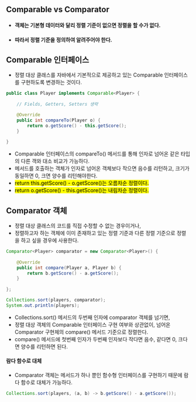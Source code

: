 ## Comparable vs Comparator

- #### 객체는 기본형 데이터와 달리 정렬 기준이 없으면 정렬을 할 수가 없다.
- #### 따라서 정렬 기준을 정의하여 알려주어야 한다.

## Comparable 인터페이스

- 정렬 대상 클래스를 자바에서 기본적으로 제공하고 있는 Comparable 인터페이스를 구현하도록 변경하는 것이다.

```java
public class Player implements Comparable<Player> {
    
    // Fields, Getters, Setters 생략

    @Override
    public int compareTo(Player o) {
        return o.getScore() - this.getScore();
    }
    
}
```

- Comparable 인터페이스의 compareTo() 메서드를 통해 인자로 넘어온 같은 타입의 다른 객와 대소 비교가 가능하다.
- 메서드를 호출하는 객체가 인자로 넘어온 객체보다 작으면 음수를 리턴하고, 크기가 동일하면 0, 크면 양수를 리턴해야한다.
- <mark>return this.getScore() - o.getScore()는 오름차순 정렬이다.</mark>
- <mark>return o.getScore() - this.getScore()는 내림차순 정렬이다.</mark>

## Comparator 객체

- 정렬 대상 클래스의 코드를 직접 수정할 수 없는 경우이거나,
- 정렬하고자 하는 객체에 이미 존재하고 있는 정렬 기준과 다른 정렬 기준으로 정렬을 하고 싶을 경우에 사용한다.

```java
Comparator<Player> comparator = new Comparator<Player>() {
    
    @Override
    public int compare(Player a, Player b) {
        return b.getScore() - a.getScore();
    }
    
};

Collections.sort(players, comparator);
System.out.println(players);
```

- Collections.sort() 메서드의 두번째 인자에 comparator 객체를 넘기면,
- 정렬 대상 객체의 Comparable 인터페이스 구현 여부와 상관없이, 넘어온 Comparator 구현체의 compare() 메서드 기준으로 정렬한다.
- compare() 메서드에 첫번째 인자가 두번째 인자보다 작다면 음수, 같다면 0, 크다면 양수를 리턴하면 된다.

#### 람다 함수로 대체

- Comparator 객체는 메서드가 하나 뿐인 함수형 인터페이스를 구현하기 때문에 람다 함수로 대체가 가능하다.

```java
Collections.sort(players, (a, b) -> b.getScore() - a.getScore());
```